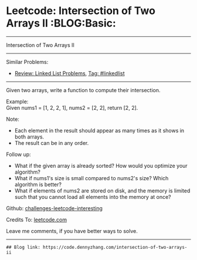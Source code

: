 
# Leetcode: Intersection of Two Arrays II     :BLOG:Basic:

---

Intersection of Two Arrays II  

---

Similar Problems:  

-   [Review: Linked List Problems](https://code.dennyzhang.com/review-linkedlist), [Tag: #linkedlist](https://code.dennyzhang.com/tag/linkedlist)

---

Given two arrays, write a function to compute their intersection.  

Example:  
Given nums1 = [1, 2, 2, 1], nums2 = [2, 2], return [2, 2].  

Note:  

-   Each element in the result should appear as many times as it shows in both arrays.
-   The result can be in any order.

Follow up:  

-   What if the given array is already sorted? How would you optimize your algorithm?
-   What if nums1's size is small compared to nums2's size? Which algorithm is better?
-   What if elements of nums2 are stored on disk, and the memory is limited such that you cannot load all elements into the memory at once?

Github: [challenges-leetcode-interesting](https://github.com/DennyZhang/challenges-leetcode-interesting/tree/master/problems/intersection-of-two-arrays-ii)  

Credits To: [leetcode.com](https://leetcode.com/problems/intersection-of-two-arrays-ii/description/)  

Leave me comments, if you have better ways to solve.  

---

    ## Blog link: https://code.dennyzhang.com/intersection-of-two-arrays-ii

